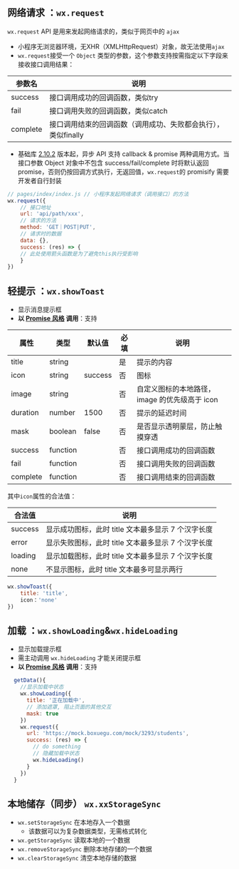 ## 网络请求 ：`wx.request`

`wx.request` API 是用来发起网络请求的，类似于网页中的 `ajax`
- 小程序无浏览器环境，无XHR（XMLHttpRequest）对象，故无法使用`ajax`
- `wx.request`接受一个 `Object` 类型的参数，这个参数支持按需指定以下字段来接收接口调用结果：

| 参数名   | 说明                                                          |
| -------- | ------------------------------------------------------------- |
| success  | 接口调用成功的回调函数，类似try                               |
| fail     | 接口调用失败的回调函数，类似catch                             |
| complete | 接口调用结束的回调函数（调用成功、失败都会执行），类似finally |

- 基础库 [2.10.2](https://developers.weixin.qq.com/miniprogram/dev/framework/compatibility.html) 版本起，异步 API 支持 callback & promise 两种调用方式。当接口参数 Object 对象中不包含 success/fail/complete 时将默认返回 promise，否则仍按回调方式执行，无返回值，`wx.request`的 promisify 需要开发者自行封装

```js
// pages/index/index.js // 小程序发起网络请求（调用接口）的方法 
wx.request({ 
	// 接口地址 
	url: 'api/path/xxx', 
	// 请求的方法 
	method: 'GET｜POST|PUT', 
	// 请求时的数据 
	data: {}, 
	success: (res) => {
	// 此处使用箭头函数是为了避免this执行受影响
	}
})
```

## 轻提示 ：`wx.showToast`

- 显示消息提示框
- **以 [Promise 风格](https://developers.weixin.qq.com/miniprogram/dev/framework/app-service/api.html#%E5%BC%82%E6%AD%A5-API-%E8%BF%94%E5%9B%9E-Promise) 调用**：支持

| 属性       | 类型       | 默认值     | 必填  | 说明                           |
| -------- | -------- | ------- | --- | ---------------------------- |
| title    | string   |         | 是   | 提示的内容                        |
| icon     | string   | success | 否   | 图标                           |
| image    | string   |         | 否   | 自定义图标的本地路径，image 的优先级高于 icon |
| duration | number   | 1500    | 否   | 提示的延迟时间                      |
| mask     | boolean  | false   | 否   | 是否显示透明蒙层，防止触摸穿透              |
| success  | function |         | 否   | 接口调用成功的回调函数                  |
| fail     | function |         | 否   | 接口调用失败的回调函数                  |
| complete | function |         | 否   | 接口调用结束的回调函数                  |

其中`icon`属性的合法值：

| 合法值  | 说明                                                          |
| ------- | ------------------------------------------------------------- |
| success | 显示成功图标，此时 title 文本最多显示 7 个汉字长度 |
| error   | 显示失败图标，此时 title 文本最多显示 7 个汉字长度 |
| loading | 显示加载图标，此时 title 文本最多显示 7 个汉字长度 |
| none    | 不显示图标，此时 title 文本最多可显示两行|


```js
wx.showToast({ 
	title: 'title', 
	icon：'none'
})
```

## 加载 ：`wx.showLoading`&`wx.hideLoading`

- 显示加载提示框
- 需主动调用 `wx.hideLoading` 才能关闭提示框
- **以 [Promise 风格](https://developers.weixin.qq.com/miniprogram/dev/framework/app-service/api.html#%E5%BC%82%E6%AD%A5-API-%E8%BF%94%E5%9B%9E-Promise) 调用**：支持

```js
  getData(){
    //显示加载中状态
    wx.showLoading({
      title: '正在加载中',
      // 添加遮罩, 阻止页面的其他交互
      mask: true
    })
    wx.request({
      url: 'https://mock.boxuegu.com/mock/3293/students',
      success: (res) => {
        // do something
        // 隐藏加载中状态
        wx.hideLoading()
      }
    })
  }
```

## 本地储存（同步） `wx.xxStorageSync`

- `wx.setStorageSync` 在本地存入一个数据
	- 该数据可以为复杂数据类型，无需格式转化
- `wx.getStorageSync` 读取本地的一个数据
- `wx.removeStorageSync` 删除本地存储的一个数据
- `wx.clearStorageSync` 清空本地存储的数据
